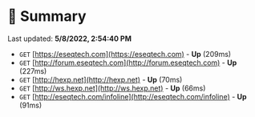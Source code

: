 # 📖 Summary
Last updated: **5/8/2022, 2:54:40 PM**

- `GET` [https://eseqtech.com](https://eseqtech.com) - **Up** (209ms)
- `GET` [http://forum.eseqtech.com](http://forum.eseqtech.com) - **Up** (227ms)
- `GET` [http://hexp.net](http://hexp.net) - **Up** (70ms)
- `GET` [http://ws.hexp.net](http://ws.hexp.net) - **Up** (66ms)
- `GET` [http://eseqtech.com/infoline](http://eseqtech.com/infoline) - **Up** (91ms)
